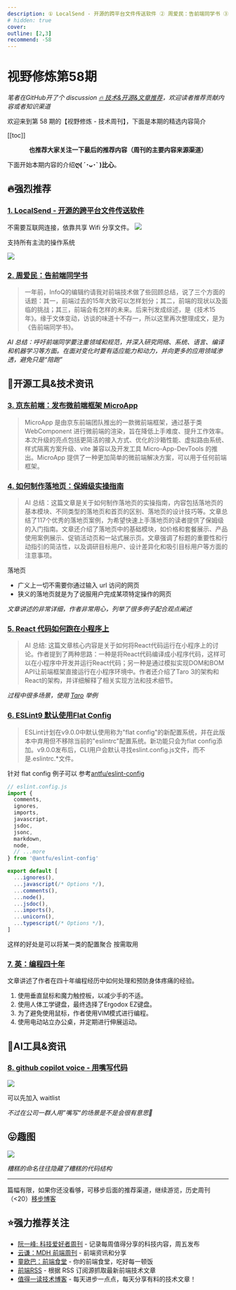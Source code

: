 ```yaml
---
description: ① LocalSend - 开源的跨平台文件传送软件 ② 周爱民：告前端同学书 ③ 京东前端：发布微前端框架 MicroApp ④ 如何制作落地页：保姆级实操指南 ⑤ React 代码如何跑在小程序上 ⑥ ESLint9 默认使用Flat Config ⑦ 英：编程四十年 ⑧ github copilot voice - 用嘴写代码
# hidden: true
cover: 
outline: [2,3]
recommend: -58
---
```


# 视野修炼第58期
*笔者在GitHub开了个 discussion [🔥 技术&开源&文章推荐](https://github.com/ATQQ/sugar-blog/discussions/123)，欢迎读者推荐贡献内容或者知识渠道*

欢迎来到第 58 期的【视野修炼 - 技术周刊】，下面是本期的精选内容简介

[[toc]]

<center>

**​也推荐大家关注一下最后的推荐内容（周刊的主要内容来源渠道）**
</center>

下面开始本期内容的介绍**ღ( ´･ᴗ･` )比心**。
## 🔥强烈推荐
### [1. LocalSend - 开源的跨平台文件传送软件](https://localsend.org/#/download)

不需要互联网连接，依靠共享 Wifi 分享文件。
![](https://img.cdn.sugarat.top/mdImg/MTY5Nzk2MTcxOTkzOA==697961719938)

支持所有主流的操作系统

![](https://img.cdn.sugarat.top/mdImg/MTY5Nzk2MTQ2Mjk1Ng==697961462956)


### [2. 周爱民：告前端同学书](https://mp.weixin.qq.com/s/MuZUjmm3X199_O5qgEJHWw)
>一年前，InfoQ的编辑约请我对前端技术做了些回顾总结，说了三个方面的话题：其一，前端过去的15年大致可以怎样划分；其二，前端的现状以及面临的挑战；其三，前端会有怎样的未来。后来刊发成综述，是《技术15年》。缘于文体变动，访谈的味道十不存一，所以这里再次整理成文，是为《告前端同学书》。

*AI 总结：呼吁前端同学要注重领域和规范，并深入研究网络、系统、语言、编译和机器学习等方面。在面对变化时要有适应能力和动力，并向更多的应用领域渗透，避免只是“陪跑”*

## 🔧开源工具&技术资讯
### [3. 京东前端：发布微前端框架 MicroApp](https://mp.weixin.qq.com/s?__biz=MjM5MTA1MjAxMQ%3D%3D&mid=2651266459&idx=1&sn=10a46d29b008f0b8a38145c3f1d4bee6&chksm=bd48c41f8a3f4d09e3e6bbd035f4589d7c4c416738a69a59acb639c0300444a350e41e97ad3c#rd)
>MicroApp 是由京东前端团队推出的一款微前端框架，通过基于类 WebComponent 进行微前端的渲染，旨在降低上手难度、提升工作效率。本次升级的亮点包括更简洁的接入方式、优化的沙箱性能、虚拟路由系统、样式隔离方案升级、vite 兼容以及开发工具 Micro-App-DevTools 的推出。MicroApp 提供了一种更加简单的微前端解决方案，可以用于任何前端框架。


### [4. 如何制作落地页：保姆级实操指南](https://www.bmms.me/blog/landing-page#%E4%BB%80%E4%B9%88%E6%98%AF%E8%90%BD%E5%9C%B0%E9%A1%B5)

>AI 总结：这篇文章是关于如何制作落地页的实操指南，内容包括落地页的基本模块、不同类型的落地页和首页的区别、落地页的设计技巧等。文章总结了117个优秀的落地页案例，为希望快速上手落地页的读者提供了保姆级的入门指南。文章还介绍了落地页中的基础模块，如价格和套餐展示、产品使用案例展示、促销活动页和一站式展示页。文章强调了标题的重要性和行动指引的简洁性，以及调研目标用户、设计差异化和吸引目标用户等方面的注意事项。

落地页
* 广义上一切不需要你通过输入 url 访问的网页
* 狭义的落地页就是为了说服用户完成某项特定操作的网页

*文章讲述的非常详细，作者非常用心，列举了很多例子配合观点阐述*

### [5. React 代码如何跑在小程序上](https://mp.weixin.qq.com/s/134VAXPJczElvdYzNFcHhA)
>AI 总结: 这篇文章核心内容是关于如何将React代码运行在小程序上的讨论。作者提到了两种思路：一种是将React代码编译成小程序代码，这样可以在小程序中开发并运行React代码；另一种是通过模拟实现DOM和BOM API让前端框架直接运行在小程序环境中。作者还介绍了Taro 3的架构和React的架构，并详细解释了相关实现方法和技术细节。

*过程中很多场景，使用 [Taro](https://docs.taro.zone/docs/) 举例*

### [6. ESLint9 默认使用Flat Config](https://eslint.org/blog/2023/10/flat-config-rollout-plans/)
>ESLint计划在v9.0.0中默认使用称为"flat config"的新配置系统，并在此版本中弃用但不移除当前的"eslintrc"配置系统。新功能只会为flat config添加。v9.0.0发布后，CLI用户会默认寻找eslint.config.js文件，而不是.eslintrc.*文件。

针对 flat config 例子可以 参考[antfu/eslint-config](https://github.com/antfu/eslint-config)

```ts
// eslint.config.js
import {
  comments,
  ignores,
  imports,
  javascript,
  jsdoc,
  jsonc,
  markdown,
  node,
  // ...more
} from '@antfu/eslint-config'

export default [
  ...ignores(),
  ...javascript(/* Options */),
  ...comments(),
  ...node(),
  ...jsdoc(),
  ...imports(),
  ...unicorn(),
  ...typescript(/* Options */),
]
```
这样的好处是可以将某一类的配置聚合 按需取用

### [7. 英：编程四十年](https://fabiensanglard.net/40/index.html)
文章讲述了作者在四十年编程经历中如何处理和预防身体疼痛的经验。
1. 使用垂直鼠标和魔力触控板，以减少手的不适。
2. 使用人体工学键盘，最终选择了Ergodox EZ键盘。
3. 为了避免使用鼠标，作者使用VIM模式进行编程。
4. 使用电动站立办公桌，并定期进行伸展运动。

## 🤖AI工具&资讯
### [8. github copilot voice - 用嘴写代码](https://githubnext.com/projects/copilot-voice)

![](https://img.cdn.sugarat.top/mdImg/MTY5Nzk2MTEzOTk0Mg==697961139942)

可以先加入 waitlist

*不过在公司一群人用”嘴写“的场景是不是会很有意思🤭*

## 😛趣图
![](https://img.cdn.sugarat.top/mdImg/MTY5Nzk1NDcxMjUzNQ==697954712535)

*糟糕的命名往往隐藏了糟糕的代码结构*


---

篇幅有限，如果你还没看够，可移步后面的推荐渠道，继续游览，历史周刊（<20）[移步博客](https://sugarat.top/weekly/index.html)

## ⭐️强力推荐关注
* [阮一峰: 科技爱好者周刊](https://www.ruanyifeng.com/blog/archives.html) - 记录每周值得分享的科技内容，周五发布
* [云谦：MDH 前端周刊](https://www.yuque.com/chencheng/mdh-weekly) - 前端资讯和分享
* [童欧巴：前端食堂](https://github.com/Geekhyt/weekly) - 你的前端食堂，吃好每一顿饭
* [前端RSS](https://fed.chanceyu.com/) - 根据 RSS 订阅源抓取最新前端技术文章
* [值得一读技术博客](https://daily-blog.chlinlearn.top/) - 每天进步一点点，每天分享有料的技术文章！
